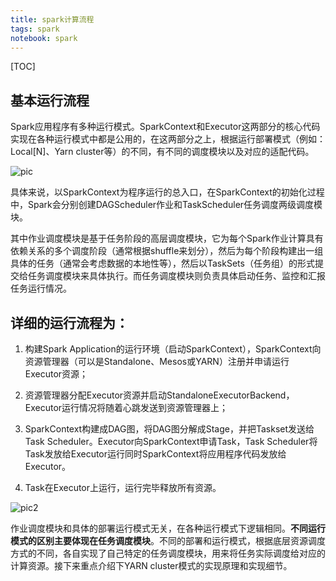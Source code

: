 ```yaml
---
title: spark计算流程
tags: spark
notebook: spark
---
```


[TOC]

## 基本运行流程
Spark应用程序有多种运行模式。SparkContext和Executor这两部分的核心代码实现在各种运行模式中都是公用的，在这两部分之上，根据运行部署模式（例如：Local[N]、Yarn cluster等）的不同，有不同的调度模块以及对应的适配代码。

![pic](http://images.cnblogs.com/cnblogs_com/BYRans/761498/o_sparkArchitecture.png)

具体来说，以SparkContext为程序运行的总入口，在SparkContext的初始化过程中，Spark会分别创建DAGScheduler作业和TaskScheduler任务调度两级调度模块。

其中作业调度模块是基于任务阶段的高层调度模块，它为每个Spark作业计算具有依赖关系的多个调度阶段（通常根据shuffle来划分），然后为每个阶段构建出一组具体的任务（通常会考虑数据的本地性等），然后以TaskSets（任务组）的形式提交给任务调度模块来具体执行。而任务调度模块则负责具体启动任务、监控和汇报任务运行情况。

## 详细的运行流程为：

1. 构建Spark Application的运行环境（启动SparkContext），SparkContext向资源管理器（可以是Standalone、Mesos或YARN）注册并申请运行Executor资源；

1. 资源管理器分配Executor资源并启动StandaloneExecutorBackend，Executor运行情况将随着心跳发送到资源管理器上；

1. SparkContext构建成DAG图，将DAG图分解成Stage，并把Taskset发送给Task Scheduler。Executor向SparkContext申请Task，Task Scheduler将Task发放给Executor运行同时SparkContext将应用程序代码发放给Executor。

1. Task在Executor上运行，运行完毕释放所有资源。

![pic2](http://images.cnblogs.com/cnblogs_com/BYRans/761498/o_sparkProcessDetail.png)

作业调度模块和具体的部署运行模式无关，在各种运行模式下逻辑相同。**不同运行模式的区别主要体现在任务调度模块**。不同的部署和运行模式，根据底层资源调度方式的不同，各自实现了自己特定的任务调度模块，用来将任务实际调度给对应的计算资源。接下来重点介绍下YARN cluster模式的实现原理和实现细节。